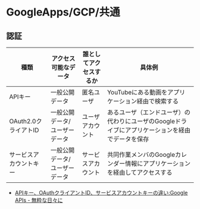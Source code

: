 # GoogleApps/GCP/共通

## 認証

| 種類                   | アクセス可能なデータ          | 誰としてアクセスするか | 具体例                                                       |
| ---------------------- | ----------------------------- | ---------------------- | ------------------------------------------------------------ |
| APIキー                | 一般公開データ                | 匿名ユーザ             | YouTubeにある動画をアプリケーション経由で検索する            |
| OAuth2.0クライアトID   | 一般公開データ/ユーザーデータ | ユーザアカウント       | あるユーザ（エンドユーザ）の代わりにユーザのGoogleドライブにアプリケーションを経由でデータを保存 |
| サービスアカウントキー | 一般公開データ/ユーザーデータ | サービスアカウント     | 共同作業メンバのGoogleカレンダー情報にアプリケーションを経由してアクセスする |

- [APIキー、OAuthクライアントID、サービスアカウントキーの違い:Google APIs - 無粋な日々に](https://messefor.hatenablog.com/entry/2020/10/08/080414)
